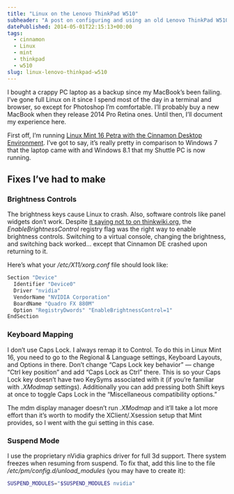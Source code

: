 ```yaml
---
title: "Linux on the Lenovo ThinkPad W510"
subheader: "A post on configuring and using an old Lenovo ThinkPad W510."
datePublished: 2014-05-01T22:15:13+00:00
tags:
  - cinnamon
  - Linux
  - mint
  - thinkpad
  - w510
slug: linux-lenovo-thinkpad-w510
---
```

I bought a crappy PC laptop as a backup since my MacBook’s been failing. I’ve
gone full Linux on it since I spend most of the day in a terminal and browser,
so except for Photoshop I’m comfortable. I’ll probably buy a new MacBook when
they release 2014 Pro Retina ones. Until then, I’ll document my experience here.

First off, I’m running [Linux Mint 16 Petra with the Cinnamon Desktop
Environment](http://www.linuxmint.com/). I’ve got to say, it’s really pretty in
comparison to Windows 7 that the laptop came with and Windows 8.1 that my
Shuttle PC is now running.

## Fixes I’ve had to make

### Brightness Controls

The brightness keys cause Linux to crash. Also, software controls like panel
widgets don’t work. Despite [it saying not to on
thinkwiki.org](http://www.thinkwiki.org/wiki/Category:W510), the
<var>EnableBrightnessControl</var> registry flag was the right way to enable
brightness controls. Switching to a virtual console, changing the brightness,
and switching back worked… except that Cinnamon DE crashed upon returning to it.

Here’s what your <var>/etc/X11/xorg.conf</var> file should look like:

```coffee
Section "Device"
  Identifier "Device0"
  Driver "nvidia"
  VendorName "NVIDIA Corporation"
  BoardName "Quadro FX 880M"
  Option "RegistryDwords" "EnableBrightnessControl=1"
EndSection
```

### Keyboard Mapping

I don’t use Caps Lock. I always remap it to Control. To do this in Linux Mint
16, you need to go to the Regional & Language settings, Keyboard Layouts, and
Options in there. Don’t change “Caps Lock key behavior” — change “Ctrl key
position” and add “Caps Lock as Ctrl” there. This is so your Caps Lock key
doesn’t have two KeySyms associated with it (if you’re familiar with
<var>.XModmap</var> settings). Additionally you can add pressing both Shift keys
at once to toggle Caps Lock in the “Miscellaneous compatibility options.”

The mdm display manager doesn’t run <var>.XModmap</var> and it’ll take a lot
more effort than it’s worth to modify the XClient/.Xsession setup that Mint
provides, so I went with the gui setting in this case.

### Suspend Mode

I use the proprietary nVidia graphics driver for full 3d support. There system
freezes when resuming from suspend. To fix that, add this line to the file
<var>/etc/pm/config.d/unload_modules</var> (you may have to create it):

```bash
SUSPEND_MODULES="$SUSPEND_MODULES nvidia"
```

